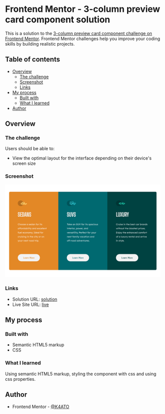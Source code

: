 # Frontend Mentor - 3-column preview card component solution

This is a solution to the [3-column preview card component challenge on Frontend Mentor](https://www.frontendmentor.io/challenges/3column-preview-card-component-pH92eAR2-). Frontend Mentor challenges help you improve your coding skills by building realistic projects.

## Table of contents

-   [Overview](#overview)
    -   [The challenge](#the-challenge)
    -   [Screenshot](#screenshot)
    -   [Links](#links)
-   [My process](#my-process)
    -   [Built with](#built-with)
    -   [What I learned](#what-i-learned)
-   [Author](#author)

## Overview

### The challenge

Users should be able to:

-   View the optimal layout for the interface depending on their device's screen size

### Screenshot

![](./screenshots/Screenshot%202023-03-18%20at%2016-26-29%20Frontend%20Mentor%203-column%20preview%20card%20component.png)

### Links

-   Solution URL: [solution](https://www.frontendmentor.io/solutions/simple-qr-code-card-solution-with-html-and-css-Qq4WH8mqmw)
-   Live Site URL: [live](https://qr-code-component-main-k4ato.netlify.app/)

## My process

### Built with

-   Semantic HTML5 markup
-   CSS

### What I learned

Using semantic HTML5 markup, styling the component with css and using css properties.

## Author

-   Frontend Mentor - [@K4ATO](https://www.frontendmentor.io/profile/K4ATO)
